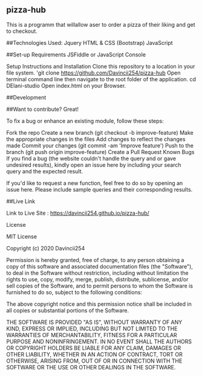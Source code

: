 ## pizza-hub
This is a programm that willallow aser to order a pizza of their liking and get to checkout.

##Technologies Used:
Jquery
HTML & CSS (Bootstrap) 
JavaScript

##Set-up 
Requirements JSFiddle or JavaScript Console

Setup Instructions and Installation Clone this repository to a location in your file system. 'git clone https://github.com/Davincii254/pizza-hub Open terminal command line then navigate to the root folder of the application. cd DElani-studio Open index.html on your Browser.

##Development 

##Want to contribute? Great!

To fix a bug or enhance an existing module, follow these steps:

Fork the repo Create a new branch (git checkout -b improve-feature) Make the appropriate changes in the files Add changes to reflect the changes made Commit your changes (git commit -am 'Improve feature') Push to the branch (git push origin improve-feature) Create a Pull Request Known Bugs If you find a bug (the website couldn't handle the query and or gave undesired results), kindly open an issue here by including your search query and the expected result.

If you'd like to request a new function, feel free to do so by opening an issue here. Please include sample queries and their corresponding results.

##Live Link

Link to Live Site : https://davincii254.github.io/pizza-hub/

License

MIT License


Copyright (c) 2020 Davincii254

Permission is hereby granted, free of charge, to any person obtaining a copy
of this software and associated documentation files (the "Software"), to deal
in the Software without restriction, including without limitation the rights
to use, copy, modify, merge, publish, distribute, sublicense, and/or sell
copies of the Software, and to permit persons to whom the Software is
furnished to do so, subject to the following conditions:

The above copyright notice and this permission notice shall be included in all
copies or substantial portions of the Software.

THE SOFTWARE IS PROVIDED "AS IS", WITHOUT WARRANTY OF ANY KIND, EXPRESS OR
IMPLIED, INCLUDING BUT NOT LIMITED TO THE WARRANTIES OF MERCHANTABILITY,
FITNESS FOR A PARTICULAR PURPOSE AND NONINFRINGEMENT. IN NO EVENT SHALL THE
AUTHORS OR COPYRIGHT HOLDERS BE LIABLE FOR ANY CLAIM, DAMAGES OR OTHER
LIABILITY, WHETHER IN AN ACTION OF CONTRACT, TORT OR OTHERWISE, ARISING FROM,
OUT OF OR IN CONNECTION WITH THE SOFTWARE OR THE USE OR OTHER DEALINGS IN THE
SOFTWARE.